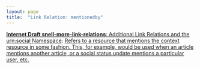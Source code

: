 ```yaml
---
layout: page
title:  "Link Relation: mentionedby"
---
```


[**Internet Draft snell-more-link-relations**: Additional Link Relations and the urn:social Namespace](/specs/IETF/I-D/snell-more-link-relations "This specification defines a number of additional Link Relation Types that can used for a variety of purposes."): [Refers to a resource that mentions the context resource in some fashion. This, for example, would be used when an article mentions another article, or a social status update mentions a particular user, etc.]()

